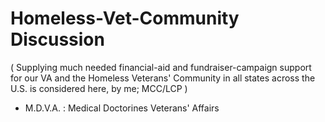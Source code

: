 # Homeless-Vet-Community Discussion

( Supplying much needed financial-aid and fundraiser-campaign support for our VA and the Homeless Veterans' Community in all states across the U.S. is considered here, by me; MCC/LCP )
* M.D.V.A. : Medical Doctorines Veterans' Affairs 
